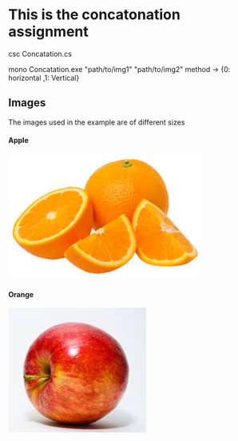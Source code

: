 # This is the concatonation assignment

csc Concatation.cs

mono Concatation.exe "path/to/img1" "path/to/img2" method -> {0: horizontal ,1: Vertical}

## Images

The images used in the example are of different sizes

#### Apple
<img src="https://github.com/Rashid12Kandah/Training-Assignment-2/blob/master/Oranges.jpeg" alt="Apple" size="250" height="250">

#### Orange
<img src="https://github.com/Rashid12Kandah/Training-Assignment-2/blob/master/apple.jpeg" alt="Apple" size="250" height="250">
